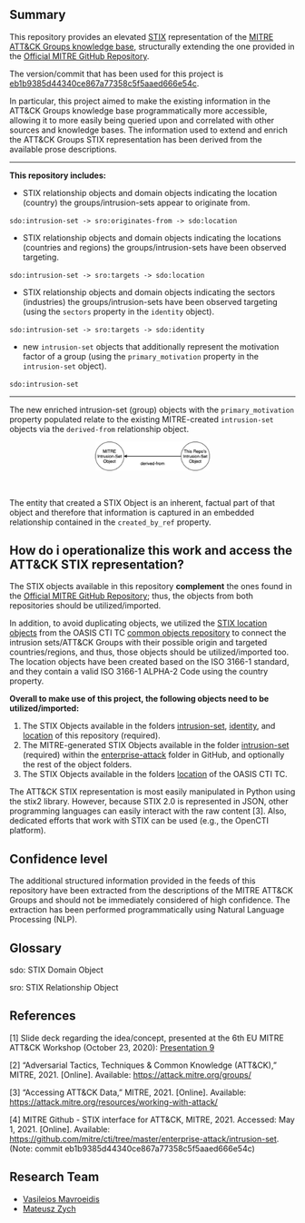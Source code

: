 ## Summary
This repository provides an elevated [STIX](https://oasis-open.github.io/cti-documentation/stix/intro.html) representation of the [MITRE ATT&CK Groups knowledge base](https://attack.mitre.org/groups/), structurally extending the one provided in the [Official MITRE GitHub Repository](https://github.com/mitre/cti/tree/master/enterprise-attack/intrusion-set).

The version/commit that has been used for this project is [eb1b9385d44340ce867a77358c5f5aaed666e54c](https://github.com/mitre/cti/tree/eb1b9385d44340ce867a77358c5f5aaed666e54c/enterprise-attack/intrusion-set).

In particular, this project aimed to make the existing information in the ATT&CK Groups knowledge base programmatically more accessible, allowing it to more easily being queried upon and correlated with other sources and knowledge bases. The information used to extend and enrich the ATT&CK Groups STIX representation has been derived from the available prose descriptions.

---

**This repository includes:**

* STIX relationship objects and domain objects indicating the location (country) the groups/intrusion-sets appear to originate from.

`
sdo:intrusion-set -> sro:originates-from -> sdo:location
`

* STIX relationship objects and domain objects indicating the locations (countries and regions) the groups/intrusion-sets have been observed targeting.

`
sdo:intrusion-set -> sro:targets -> sdo:location
`

* STIX relationship objects and domain objects indicating the sectors (industries) the groups/intrusion-sets have been observed targeting (using the `sectors` property in the `identity` object).

`
sdo:intrusion-set -> sro:targets -> sdo:identity
`

* new `intrusion-set` objects that additionally represent the motivation factor of a group (using the `primary_motivation` property in the `intrusion-set` object).

`
sdo:intrusion-set
`

---


The new enriched intrusion-set (group) objects with the `primary_motivation` property populated relate to the existing MITRE-created `intrusion-set` objects via the `derived-from` relationship object.

<p align="center">
  <img src="/images/fig1.png" width="40%">
</p>

<br/>

The entity that created a STIX Object is an inherent, factual part of that object and therefore that information is captured in an embedded relationship contained in the `created_by_ref` property.

## How do i operationalize this work and access the ATT&CK STIX representation?

The STIX objects available in this repository **complement** the ones found in the [Official MITRE GitHub Repository](https://github.com/mitre/cti/tree/eb1b9385d44340ce867a77358c5f5aaed666e54c/enterprise-attack); thus, the objects from both repositories should be utilized/imported.

In addition, to avoid duplicating objects, we utilized the [STIX location objects](https://github.com/oasis-open/cti-stix-common-objects/tree/main/objects/location) from the OASIS CTI TC [common objects repository](https://github.com/oasis-open/cti-stix-common-objects) to connect the intrusion sets/ATT&CK Groups with their possible origin and targeted countries/regions, and thus, those objects should be utilized/imported too. The location objects have been created based on the ISO 3166-1 standard, and they contain a valid ISO 3166-1 ALPHA-2 Code using the country property.

**Overall to make use of this project, the following objects need to be utilized/imported:**

1. The STIX Objects available in the folders [intrusion-set](), [identity](), and [location]() of this repository (required).
2. The MITRE-generated STIX Objects available in the folder [intrusion-set](https://github.com/mitre/cti/tree/master/enterprise-attack/intrusion-set) (required) within the [enterprise-attack](https://github.com/mitre/cti/tree/master/enterprise-attack) folder in GitHub, and optionally the rest of the object folders.
3. The STIX Objects available in the folders [location](https://github.com/oasis-open/cti-stix-common-objects/tree/main/objects/location) of the OASIS CTI TC.

The ATT&CK STIX representation is most easily manipulated in Python using the stix2 library. However, because STIX 2.0 is represented in JSON, other programming languages can easily interact with the raw content [3]. Also, dedicated efforts that work with STIX can be used (e.g., the OpenCTI platform).

## Confidence level

The additional structured information provided in the feeds of this repository have been extracted from the descriptions of the MITRE ATT&CK Groups and should not be immediately considered of high confidence. The extraction has been performed programmatically using Natural Language Processing (NLP).

## Glossary

sdo: STIX Domain Object

sro: STIX Relationship Object

## References

[1] Slide deck regarding the idea/concept, presented at the 6th EU MITRE ATT&CK Workshop (October 23, 2020): [Presentation 9](https://web.tresorit.com/l/FDl4u#NHx11i1KRZQQjHFGg01Jsg&viewer=o0IL9EDvNwpAxQ54TpClIFyBxFRaTFbq)

[2] “Adversarial Tactics, Techniques & Common Knowledge (ATT&CK),” MITRE, 2021. [Online]. Available: https://attack.mitre.org/groups/

[3] “Accessing ATT&CK Data,” MITRE, 2021. [Online]. Available: https://attack.mitre.org/resources/working-with-attack/

[4] MITRE Github - STIX interface for ATT&CK, MITRE, 2021. Accessed: May 1, 2021. [Online]. Available: https://github.com/mitre/cti/tree/master/enterprise-attack/intrusion-set.
(Note: commit eb1b9385d44340ce867a77358c5f5aaed666e54c)


## Research Team

* [Vasileios Mavroeidis](https://www.linkedin.com/in/vasileiosmavroeidis/)
* [Mateusz Zych](https://www.linkedin.com/in/mateuszzych/)
